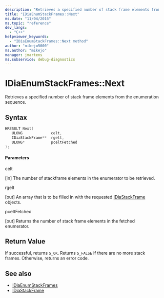 ```yaml
---
description: "Retrieves a specified number of stack frame elements from the enumeration sequence."
title: "IDiaEnumStackFrames::Next"
ms.date: "11/04/2016"
ms.topic: "reference"
dev_langs:
  - "C++"
helpviewer_keywords:
  - "IDiaEnumStackFrames::Next method"
author: "mikejo5000"
ms.author: "mikejo"
manager: jmartens
ms.subservice: debug-diagnostics
---
```

# IDiaEnumStackFrames::Next

Retrieves a specified number of stack frame elements from the enumeration sequence.

## Syntax

```C++
HRESULT Next( 
   ULONG             celt,
   IDiaStackFrame**  rgelt,
   ULONG*            pceltFetched
);
```

#### Parameters
 celt

[in] The number of stackframe elements in the enumerator to be retrieved.

 rgelt

[out] An array that is to be filled in with the requested [IDiaStackFrame](../../debugger/debug-interface-access/idiastackframe.md) objects.

 pceltFetched

[out] Returns the number of stack frame elements in the fetched enumerator.

## Return Value
 If successful, returns `S_OK`. Returns `S_FALSE` if there are no more stack frames. Otherwise, returns an error code.

## See also
- [IDiaEnumStackFrames](../../debugger/debug-interface-access/idiaenumstackframes.md)
- [IDiaStackFrame](../../debugger/debug-interface-access/idiastackframe.md)
